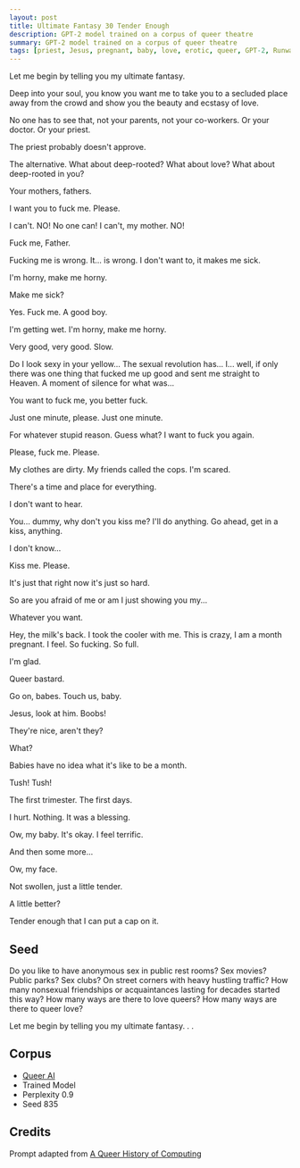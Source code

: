 ```yaml
---
layout: post
title: Ultimate Fantasy 30 Tender Enough
description: GPT-2 model trained on a corpus of queer theatre
summary: GPT-2 model trained on a corpus of queer theatre
tags: [priest, Jesus, pregnant, baby, love, erotic, queer, GPT-2, RunwayML]
---
```




Let me begin by telling you my ultimate fantasy.

Deep into your soul, you know you want me to take you to a secluded place away from the crowd and show you the beauty and ecstasy of love.

No one has to see that, not your parents, not your co-workers. Or your doctor. Or your priest.

The priest probably doesn't approve.

The alternative. What about deep-rooted? What about love? What about deep-rooted in you?

Your mothers, fathers.

I want you to fuck me. Please.

I can't. NO! No one can! I can't, my mother. NO!

Fuck me, Father.

Fucking me is wrong. It... is wrong. I don't want to, it makes me sick.

I'm horny, make me horny.

Make me sick?

Yes. Fuck me. A good boy.

I'm getting wet. I'm horny, make me horny.

Very good, very good. Slow.

Do I look sexy in your yellow... The sexual revolution has... I... well, if only there was one thing that fucked me up good and sent me straight to Heaven. A moment of silence for what was...

You want to fuck me, you better fuck.

Just one minute, please. Just one minute.

For whatever stupid reason. Guess what? I want to fuck you again.

Please, fuck me. Please.

My clothes are dirty. My friends called the cops. I'm scared.

There's a time and place for everything.

I don't want to hear.

You... dummy, why don't you kiss me? I'll do anything. Go ahead, get in a kiss, anything.

I don't know...

Kiss me. Please.

It's just that right now it's just so hard.

So are you afraid of me or am I just showing you my...

Whatever you want.

Hey, the milk's back. I took the cooler with me. This is crazy, I am a month pregnant. I feel. So fucking. So full.

I'm glad.

Queer bastard.

Go on, babes. Touch us, baby.

Jesus, look at him. Boobs!

They're nice, aren't they?

What?

Babies have no idea what it's like to be a month.

Tush! Tush!

The first trimester. The first days.

I hurt. Nothing. It was a blessing.

Ow, my baby. It's okay. I feel terrific.

And then some more...

Ow, my face.

Not swollen, just a little tender.

A little better?

Tender enough that I can put a cap on it.


## Seed

Do you like to have anonymous sex in public rest rooms? Sex movies? Public parks? Sex clubs? On street corners with heavy hustling traffic? How many nonsexual friendships or acquaintances lasting for decades started this way? How many ways are there to love queers? How many ways are there to queer love?

Let me begin by telling you my ultimate fantasy. . .

## Corpus

- [Queer AI](/queerai)
- Trained Model
- Perplexity 0.9
- Seed 835

## Credits

Prompt adapted from [A Queer History of Computing](https://rhizome.org/editorial/2013/feb/19/queer-computing-1/)
